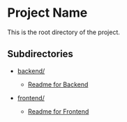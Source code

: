 # Project Name

This is the root directory of the project.

## Subdirectories

- [backend/](back/)
  - [Readme for Backend](back/readme.md)
  
- [frontend/](front/e-commerce)
  - [Readme for Frontend](front/e-commerce/readme.md)
